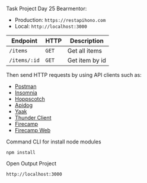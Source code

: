 Task Project Day 25 Bearmentor:

- Production: `https://restapihono.com`
- Local: `http://localhost:3000`

| Endpoint     | HTTP  | Description    |
| ------------ | ----- | -------------- |
| `/items`     | `GET` | Get all items  |
| `/items/:id` | `GET` | Get item by id |

Then send HTTP requests by using API clients such as:

- [Postman](https://postman.com)
- [Insomnia](https://insomnia.rest)
- [Hoppscotch](https://hoppscotch.io)
- [Apidog](https://apidog.com)
- [Yaak](https://yaak.app)
- [Thunder Client](https://thunderclient.com)
- [Firecamp](https://firecamp.io)
- [Firecamp Web](https://firecamp.dev)

Command CLI for install node modules

```
npm install
```

Open Output Project

```
http://localhost:3000
```
